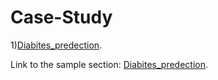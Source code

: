# Case-Study
1)[Diabites_predection](#https://github.com/Taiseerabuilfelat/Diabites_predection).

Link to the sample section: [Diabites_predection](#https://github.com/Taiseerabuilfelat/Diabites_predection).
